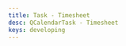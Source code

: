 ```yaml
---
title: Task - Timesheet
desc: QCalendarTask - Timesheet
keys: developing
---
```


<example-viewer
  title="Timesheet"
  file="TaskTimesheet"
  codepen-title="QCalendarTask"
/>
